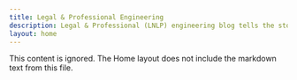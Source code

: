 ```yaml
---
title: Legal & Professional Engineering
description: Legal & Professional (LNLP) engineering blog tells the story of our challenges and our way of solving them. Read about architecture, application and content engineering, written by our engineers.
layout: home
---
```


This content is ignored. The Home layout does not include the markdown text from this file.


